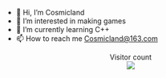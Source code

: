 - 👋 Hi, I’m Cosmicland
- 👀 I’m interested in making games
- 🌱 I’m currently learning C++
- 📫 How to reach me <Cosmicland@163.com>

<p align="center"> 
  Visitor count<br>
  <img src="https://profile-counter.glitch.me/Cosmiclnd/count.svg" />
</p>
